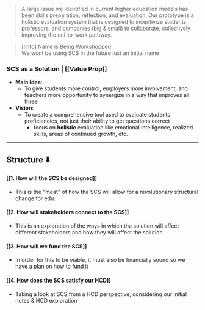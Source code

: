 > A large issue we identified in current higher education models has been skills preparation, reflection, and evaluation. Our prototype is a holistic evaluation system that is designed to incentivize students, professors, and companies (big & small) to collaborate, collectively improving the uni-to-work pathway.

>[!info] Name is Being Workshopped  
>We wont be using SCS in the future just an initial name
### SCS as a Solution | [[Value Prop]]
- **Main Idea**: 
	- To give students more control, employers more involvement, and teachers more opportunity to synergize in a way that improves all three
- **Vision**:
	- To create a comprehensive tool used to evaluate students proficiencies, not just their ability to get questions correct
		- focus on **holistic** evaluation like emotional intelligence, realized skills, areas of continued growth, etc.
---
## Structure ⬇️

#### [[1. How will the SCS be designed]] 
- This is the "meat" of how the SCS will allow for a revolutionary structural change for edu.
#### [[2. How will stakeholders connect to the SCS]] 
- This is an exploration of the ways in which the solution will affect different stakeholders and how they will affect the solution
#### [[3. How will we fund the SCS]] 
- In order for this to be viable, it must also be financially sound so we have a plan on how to fund it
#### [[4. How does the SCS satisfy our HCD]]
- Taking a look at SCS from a HCD perspective, considering our initial notes & HCD exploration